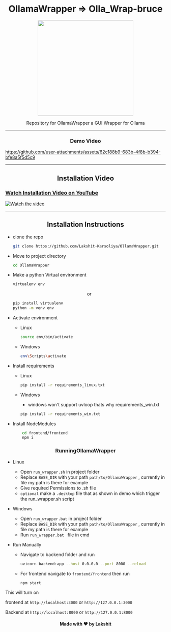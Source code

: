 <h1 align="center">OllamaWrapper => Olla_Wrap-bruce
</h1>
<div align="center"><img width=300px src='ollama.png'/></div>
<p align="center">Repository for OllamaWrapper a GUI Wrapper for Ollama</p>

---

<h3 align="center">Demo Video</h3>



https://github.com/user-attachments/assets/62c188b9-683b-4f8b-b394-bfe8a5f5d5c9



---

<h2 align="center">Installation Video</h2>

### [Watch Installation Video on YouTube](https://youtu.be/zZhiHMmaPyw)
[![Watch the video](https://img.youtube.com/vi/zZhiHMmaPyw/maxresdefault.jpg)](https://youtu.be/zZhiHMmaPyw)

---

<h2 align="center">Installation Instructions</h2>



* clone the repo 
    ```bash
    git clone https://github.com/Lakshit-Karsoliya/OllamaWrapper.git
    ```
* Move to project directory
    ```bash
    cd OllamaWrapper
    ```
* Make a python Virtual environment
    ```bash
    virtualenv env
    ```
    <p align='center'>or</p>

    ```bash
    pip install virtualenv 
    python -m venv env
    ```
* Activate environment
    * Linux
        ```bash
        source env/bin/activate
        ```
    * Windows
        ```bash
        env\Scripts\activate
        ```
* Install requirements
    * Linux
        ```bash
        pip install -r requirements_linux.txt
        ```

    * Windows
        * windows won't support uvloop thats why requirements_win.txt
        ```bash
        pip install -r requirements_win.txt
        ```
* Install NodeModules 
    ```bash
        cd frontend/frontend
        npm i
    ```

<h3 align="center">RunningOllamaWrapper</h3>

* Linux

    * Open ```run_wrapper.sh``` in project folder 
    * Replace ```BASE_DIR``` with your path ```path/to/OllamaWrapper``` , currently in file my path is there for example
    * Give required Permissions to .sh file
    * ```optional``` make a ```.desktop``` file that as shown in demo which trigger the run_wrapper.sh script

* Windows

    * Open ```run_wrapper.bat``` in project folder 
    * Replace ```BASE_DIR``` with your path ```path/to/OllamaWrapper``` , currently in file my path is there for example 
    * Run ```run_wrapper.bat ``` file in cmd 

* Run Manually

    * Navigate to backend folder and run 
        ```bash 
        uvicorn backend:app --host 0.0.0.0 --port 8000 --reload
        ```
    * For frontend navigate to ```frontend/frontend``` then run 
        ```bash
        npm start
        ```


This will turn on 

frontend at ```http://localhost:3000``` or ```http://127.0.0.1:3000```

Backend at ```http://localhost:8000``` or ```http://127.0.0.1:8000```




<h4 align='center'>Made with ❤️ by Lakshit </h4>


